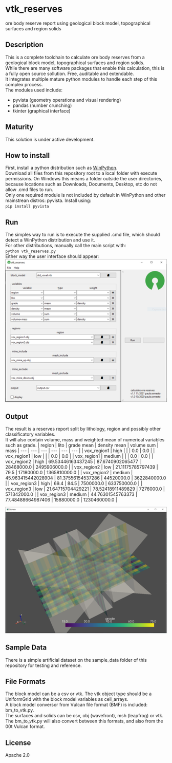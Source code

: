 # vtk_reserves
ore body reserve report using geological block model, topographical surfaces and region solids
  
## Description
This is a complete toolchain to calculate ore body reserves from a geological block model, topographical surfaces and region solids.  
While there are many software packages that enable this calculation, this is a fully open source sollution. Free, auditable and extendable.  
It integrates multiple mature python modules to handle each step of this complex process.  
The modules used include:  
 - pyvista (geometry operations and visual rendering)
 - pandas (number crunching)
 - tkinter (graphical interface)

## Maturity
This solution is under active development.  
## How to install
First, install a python distribution such as [WinPython](https://winpython.github.io/).  
Download all files from this repository root to a local folder with execute permissions. On Windows this means a folder outside the user directories, because locations such as Downloads, Documents, Desktop, etc do not allow .cmd files to run.  
Only one required module is not included by default in WinPython and other mainstrean distros: pyvista. Install using:  
`pip install pyvista`
## Run
The simples way to run is to execute the supplied .cmd file, which should detect a WinPython distribution and use it.  
For other distributions, manually call the main script with:  
`python vtk_reserves.py`  
Either way the user interface should appear:  
![screenshot1](./assets/screenshot1.png?raw=true)
## Output
The result is a reserves report split by lithology, region and possibly other classificatory variables.  
It will also contain volume, mass and weighted mean of numerical variables such as grade.
| region | lito | grade mean | density mean | volume sum | mass
| --- | --- | --- | --- | --- | --- |
| vox_region1 | high |  |  | 0.0 | 0.0 |
| vox_region1 | low |  |  | 0.0 | 0.0 |
| vox_region1 | medium |  |  | 0.0 | 0.0 |
| vox_region2 | high | 69.53446163437245 | 87.6740902065477 | 28468000.0 | 2495906000.0 |
| vox_region2 | low | 21.11175785797439 | 79.5 | 17180000.0 | 1365810000.0 |
| vox_region2 | medium | 45.963415442028904 | 81.37556154537286 | 44520000.0 | 3622840000.0 |
| vox_region3 | high | 69.4 | 84.5 | 7500000.0 | 633750000.0 |
| vox_region3 | low | 21.64715704429221 | 78.52418911489829 | 7276000.0 | 571342000.0 |
| vox_region3 | medium | 44.76301545763373 | 77.48488664987406 | 15880000.0 | 1230460000.0 |
  
![screenshot2](./assets/screenshot2.png?raw=true)
## Sample Data
There is a simple artificial dataset on the sample_data folder of this repository for testing and reference.
## File Formats
The block model can be a csv or vtk. The vtk object type should be a UniformGrid with the block model variables as cell_arrays.  
A block model conversor from Vulcan file format (BMF) is included: bm_to_vtk.py.  
The surfaces and solids can be csv, obj (wavefront), msh (leapfrog) or vtk. The bm_to_vtk.py will also convert between this formats, and also from the 00t Vulcan format. 
## License
Apache 2.0


